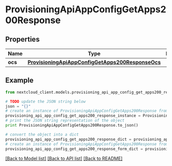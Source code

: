 # ProvisioningApiAppConfigGetApps200Response


## Properties
Name | Type | Description | Notes
------------ | ------------- | ------------- | -------------
**ocs** | [**ProvisioningApiAppConfigGetApps200ResponseOcs**](ProvisioningApiAppConfigGetApps200ResponseOcs.md) |  | 

## Example

```python
from nextcloud_client.models.provisioning_api_app_config_get_apps200_response import ProvisioningApiAppConfigGetApps200Response

# TODO update the JSON string below
json = "{}"
# create an instance of ProvisioningApiAppConfigGetApps200Response from a JSON string
provisioning_api_app_config_get_apps200_response_instance = ProvisioningApiAppConfigGetApps200Response.from_json(json)
# print the JSON string representation of the object
print ProvisioningApiAppConfigGetApps200Response.to_json()

# convert the object into a dict
provisioning_api_app_config_get_apps200_response_dict = provisioning_api_app_config_get_apps200_response_instance.to_dict()
# create an instance of ProvisioningApiAppConfigGetApps200Response from a dict
provisioning_api_app_config_get_apps200_response_form_dict = provisioning_api_app_config_get_apps200_response.from_dict(provisioning_api_app_config_get_apps200_response_dict)
```
[[Back to Model list]](../README.md#documentation-for-models) [[Back to API list]](../README.md#documentation-for-api-endpoints) [[Back to README]](../README.md)


